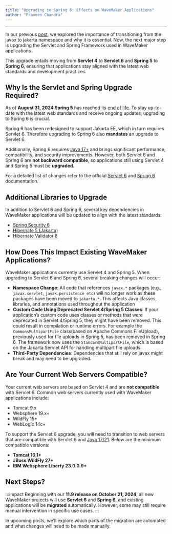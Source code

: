 ```yaml
---
title: "Upgrading to Spring 6: Effects on WaveMaker Applications"
author: "Praveen Chandra"
---
```

---

In our previous [post](/learn/blog/2024/09/24/javax-to-jakarta), we explored the importance of transitioning from the javax to jakarta namespace and why it is essential. Now, the next major step is upgrading the Servlet and Spring Framework used in WaveMaker applications.

This upgrade entails moving from **Servlet 4** to **Servlet 6** and **Spring 5** to **Spring 6**, ensuring that applications stay aligned with the latest web standards and development practices.

## Why Is the Servlet and Spring Upgrade Required?

As of **August 31, 2024 Spring 5** has reached its [end of life](https://spring.io/blog/2024/03/01/support-timeline-announcement-for-spring-framework-6-0-x-and-5-3-x). To stay up-to-date with the latest web standards and receive ongoing updates, upgrading to Spring 6 is crucial.

Spring 6 has been redesigned to support Jakarta EE, which in turn requires Servlet 6. Therefore upgrading to Spring 6 also **mandates** an upgrade to Servlet 6.

Additionally, Spring 6 requires [Java 17+](/learn/blog/2024/08/29/java-17-and-21-upgrade) and brings significant performance, compatibility, and security improvements. However, both Servlet 6 and Spring 6 are **not backward compatible**, so applications still using Servlet 4 and Spring 5 must be **upgraded**.

For a detailed list of changes refer to the official [Servlet 6](https://jakarta.ee/specifications/servlet/6.0/) and [Spring 6](https://github.com/spring-projects/spring-framework/wiki/What's-New-in-Spring-Framework-6.x) documentation.

<!-- truncate -->

## Additional Libraries to Upgrade

In addition to Servlet 6 and Spring 6, several key dependencies in WaveMaker applications will be updated to align with the latest standards:
- [Spring Security 6](https://docs.spring.io/spring-security/reference/index.html)
- [Hibernate 5 (Jakarta)](https://in.relation.to/2021/06/02/hibernate-orm-550-final-release/)
- [Hibernate Validator 8](https://docs.jboss.org/hibernate/stable/validator/reference/en-US/html_single/)


## How Does This Impact Existing WaveMaker Applications?

WaveMaker applications currently use Servlet 4 and Spring 5. When upgrading to Servlet 6 and Spring 6, several breaking changes will occur:

- **Namespace Change**: All code that references ```javax.*``` packages (e.g., ```javax.servlet```, ```javax.persistence etc```) will no longer work as these packages have been moved to ```jakarta.*```. This affects Java classes, libraries, and annotations used throughout the application
- **Custom Code Using Deprecated Servlet 4/Spring 5 Classes**: If your application’s custom code uses classes or methods that were deprecated in Servlet 4/Spring 5, they might have been removed. This could result in compilation or runtime errors. For example the ```CommonsMultipartFile``` class(based on Apache Commons FileUpload), previously used for file uploads in Spring 5, has been removed in Spring 6. The framework now uses the ```StandardMultipartFile```, which is based on the Jakarta Servlet API for handling multipart file uploads.
- **Third-Party Dependencies**: Dependencies that still rely on javax might break and may need to be upgraded.


## Are Your Current Web Servers Compatible?

Your current web servers are based on Servlet 4 and are **not compatible** with Servlet 6. Common web servers currently used with WaveMaker applications include:
- Tomcat 9.x
- Websphere 19.x+ 
- WildFly 15+
- WebLogic 14c+ 

To support the Servlet 6 upgrade, you will need to transition to web servers that are compatible with Servlet 6 and [Java 17/21](/learn/blog/2024/08/29/java-17-and-21-upgrade). Below are the minimum compatible versions: 
- **Tomcat 10.1+**
- **JBoss WildFly 27+**
- **IBM Websphere Liberty 23.0.0.9+**

## Next Steps?

:::impact
Beginning with our **11.9 release on October 21, 2024**, all new WaveMaker projects will use **Servlet 6** and **Spring 6**, and existing applications will be **migrated** automatically. However, some may still require manual intervention in specific use cases. 
:::

In upcoming posts, we’ll explore which parts of the migration are automated and what changes will need to be made manually.


